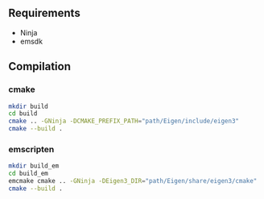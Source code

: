 ## Requirements

- Ninja
- emsdk

## Compilation

### cmake

```sh
mkdir build
cd build
cmake .. -GNinja -DCMAKE_PREFIX_PATH="path/Eigen/include/eigen3"
cmake --build .
```

### emscripten

```sh
mkdir build_em
cd build_em
emcmake cmake .. -GNinja -DEigen3_DIR="path/Eigen/share/eigen3/cmake"
cmake --build .
```
